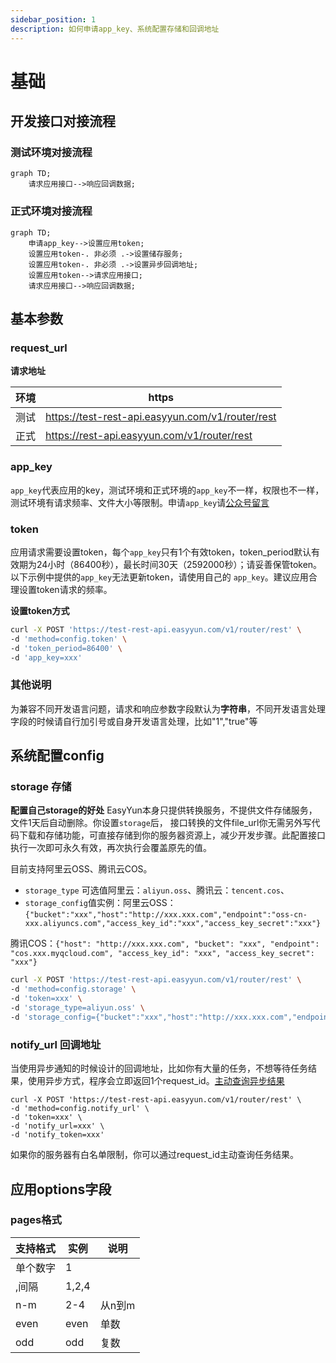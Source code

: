 ```yaml
---
sidebar_position: 1
description: 如何申请app_key、系统配置存储和回调地址
---
```


# 基础

## 开发接口对接流程

### 测试环境对接流程

```mermaid
graph TD;
    请求应用接口-->响应回调数据;
```

### 正式环境对接流程

```mermaid
graph TD;
    申请app_key-->设置应用token;
    设置应用token-. 非必须 .->设置储存服务;
    设置应用token-. 非必须 .->设置异步回调地址;
    设置应用token-->请求应用接口;
    请求应用接口-->响应回调数据;
```

## 基本参数

### request_url
**请求地址**

| 环境 |  https |
| --- | --- |
| 测试 | https://test-rest-api.easyyun.com/v1/router/rest |
| 正式 | https://rest-api.easyyun.com/v1/router/rest |



### app_key

`app_key`代表应用的key，测试环境和正式环境的`app_key`不一样，权限也不一样，测试环境有请求频率、文件大小等限制。申请`app_key`请[公众号留言](/docs/guide/faq#如何申请app-key)


### token

应用请求需要设置token，每个`app_key`只有1个有效token，token_period默认有效期为24小时（86400秒），最长时间30天（2592000秒）；请妥善保管token。以下示例中提供的`app_key`无法更新token，请使用自己的 `app_key`。建议应用合理设置token请求的频率。

**设置token方式**
```bash
curl -X POST 'https://test-rest-api.easyyun.com/v1/router/rest' \
-d 'method=config.token' \
-d 'token_period=86400' \
-d 'app_key=xxx'
```


### 其他说明
为兼容不同开发语言问题，请求和响应参数字段默认为**字符串**，不同开发语言处理字段的时候请自行加引号或自身开发语言处理，比如"1","true"等


## 系统配置config

### storage 存储

**配置自己storage的好处**
EasyYun本身只提供转换服务，不提供文件存储服务，文件1天后自动删除。你设置`storage`后，
接口转换的文件file_url你无需另外写代码下载和存储功能，可直接存储到你的服务器资源上，减少开发步骤。此配置接口执行一次即可永久有效，再次执行会覆盖原先的值。

目前支持阿里云OSS、腾讯云COS。
- `storage_type` 可选值阿里云：`aliyun.oss`、腾讯云：`tencent.cos`、
- `storage_config`值实例：阿里云OSS：`{"bucket":"xxx","host":"http://xxx.xxx.com","endpoint":"oss-cn-xxx.aliyuncs.com","access_key_id":"xxx","access_key_secret":"xxx"}`

腾讯COS：`{"host": "http://xxx.xxx.com", "bucket": "xxx", "endpoint": "cos.xxx.myqcloud.com", "access_key_id": "xxx", "access_key_secret": "xxx"}`
```bash
curl -X POST 'https://test-rest-api.easyyun.com/v1/router/rest' \
-d 'method=config.storage' \
-d 'token=xxx' \
-d 'storage_type=aliyun.oss' \
-d 'storage_config={"bucket":"xxx","host":"http://xxx.xxx.com","endpoint":"oss-cn-xxx.aliyuncs.com","access_key_id":"xxx","access_key_secret":"xxx"}'
```


### notify_url 回调地址 

当使用异步通知的时候设计的回调地址，比如你有大量的任务，不想等待任务结果，使用异步方式，程序会立即返回1个request_id。[主动查询异步结果](/docs/api/pdf.task-result)
```shell
curl -X POST 'https://test-rest-api.easyyun.com/v1/router/rest' \
-d 'method=config.notify_url' \
-d 'token=xxx' \
-d 'notify_url=xxx' \
-d 'notify_token=xxx'
```



如果你的服务器有白名单限制，你可以通过request_id主动查询任务结果。

## 应用options字段

### pages格式

| 支持格式 | 实例 | 说明 |
| --- | --- | --- |
| 单个数字 | 1 |  |
| ,间隔 | 1,2,4 |  |
| n-m | 2-4 | 从n到m |
| even | even | 单数  |
| odd | odd | 复数  |

